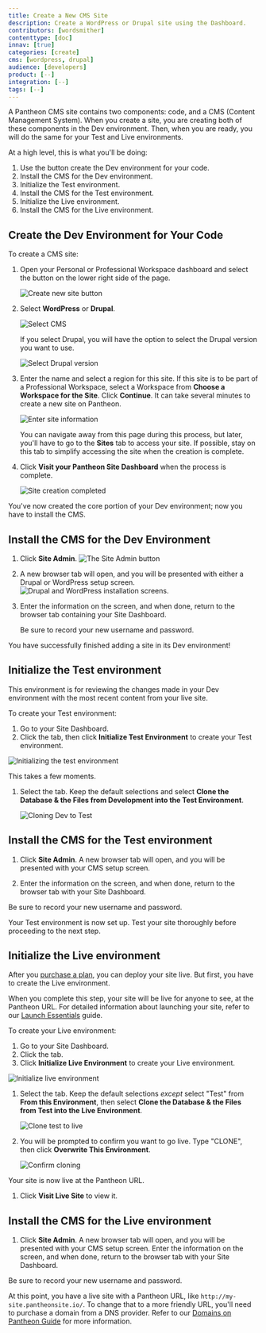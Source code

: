 ```yaml
---
title: Create a New CMS Site
description: Create a WordPress or Drupal site using the Dashboard.
contributors: [wordsmither]
contenttype: [doc]
innav: [true]
categories: [create]
cms: [wordpress, drupal]
audience: [developers]
product: [--]
integration: [--]
tags: [--]
---
```


A Pantheon CMS site contains two components: code, and a CMS (Content Management System).  When you create a site, you are creating both of these components in the Dev environment.  Then, when you are ready, you will do the same for your Test and Live environments.

At a high level, this is what you'll be doing:

1. Use the <Icon icon="plus" text="Create New Site"/> button create the Dev environment for your code.
1. Install the CMS for the Dev environment.
1. Initialize the Test environment.
1. Install the CMS for the Test environment.
1. Initialize the Live environment.
1. Install the CMS for the Live environment.

## Create the Dev Environment for Your Code

To create a CMS site:

1. Open your Personal or Professional Workspace dashboard and select the <Icon icon="plus" text="Create New Site"/> button on the lower right side of the page.

   ![Create new site button](../images/create-new-site-button.png)

1. Select **WordPress** or **Drupal**.

   ![Select CMS](../images/create-new-site-cms.png)

   If you select Drupal, you will have the option to select the Drupal version you want to use.

   ![Select Drupal version](../images/create-new-site-cms-drupal.png)

1. Enter the name and select a region for this site. If this site is to be part of a Professional Workspace, select a Workspace from **Choose a Workspace for the Site**. Click **Continue**. It can take several minutes to create a new site on Pantheon.

   ![Enter site information](../images/create-new-site-info.png)

   <Alert title="Note" type="info" >

   You can navigate away from this page during this process, but later, you'll have to go to the **Sites** tab to access your site.  If possible, stay on this tab to simplify accessing the site when the creation is complete.

   </Alert>

1. Click **Visit your Pantheon Site Dashboard** when the process is complete.

   ![Site creation completed](../images/create-site-done.png)

You've now created the core portion of your Dev environment; now you have to install the CMS.

## Install the CMS for the Dev Environment

1. Click **Site Admin**. 
   ![The Site Admin button](../images/create-site-site-admin.png)

1. A new browser tab will open, and you will be presented with either a Drupal or WordPress setup screen.
   ![Drupal and WordPress installation screens.](../images/create-site-cms-both.png)

1. Enter the information on the screen, and when done, return to the browser tab containing your Site Dashboard.

   <Alert title="Note" type="info">

   Be sure to record your new username and password.

   </Alert>

You have successfully finished adding a site in its Dev environment!

## Initialize the Test environment

This environment is for reviewing the changes made in your Dev environment with the most recent content from your live site.

To create your Test environment:

 1. Go to your Site Dashboard.
 1. Click the <Icon icon="equalizer" text="Test"/> tab, then click **Initialize Test Environment** to create your Test environment.

 ![Initializing the test environment](../images/test-initialize.png)

   This takes a few moments.

1. Select the <Icon icon="server" text="Database / Files"/> tab. Keep the default selections and select **Clone the Database & the Files from Development into the Test Environment**.

   ![Cloning Dev to Test](../images/launch-clone-dev-to-test.png)

## Install the CMS for the Test environment

1. Click **Site Admin**. A new browser tab will open, and you will be presented with your CMS setup screen.

1. Enter the information on the screen, and when done, return to the browser tab with your Site Dashboard.

  <Alert title="Note" type="info">

  Be sure to record your new username and password.

  </Alert>

Your Test environment is now set up. Test your site thoroughly before proceeding to the next step.

## Initialize the Live environment

After you [purchase a plan](/guides/getstarted/purchase), you can deploy your site live.  But first, you have to create the Live environment.

<Alert title="Warning" type="danger" >

When you complete this step, your site will be live for anyone to see, at the Pantheon URL. For detailed information about launching your site, refer to our [Launch Essentials](/guides/launch/) guide.

</Alert>

To create your Live environment:

1. Go to your Site Dashboard.
1. Click the <Icon icon="equalizer" text="Live"/> tab.
1. Click **Initialize Live Environment** to create your Live environment.

  ![Initialize live environment](../images/launch-initialize-live.png)

1. Select the <Icon icon="server" text="Database / Files"/> tab. Keep the default selections *except* select "Test" from **From this Environment**, then select **Clone the Database & the Files from Test into the Live Environment**.

   ![Clone test to live](../images/dashboard/clone-test-to-live.png)

1. You will be prompted to confirm you want to go live.  Type "CLONE", then click **Overwrite This Environment**.

   ![Confirm cloning](../images/launch-clone-test-live-confirm.png)

Your site is now live at the Pantheon URL.

1. Click **Visit Live Site** to view it.

## Install the CMS for the Live environment

1. Click **Site Admin**.  A new browser tab will open, and you will be presented with your CMS setup screen. Enter the information on the screen, and when done, return to the browser tab with your Site Dashboard.

  <Alert title="Note" type="info">

  Be sure to record your new username and password.

  </Alert>

At this point, you have a live site with a Pantheon URL, like `http://my-site.pantheonsite.io/`. To change that to a more friendly URL, you'll need to purchase a domain from a DNS provider.  Refer to our [Domains on Pantheon Guide](/guides/domains) for more information.

